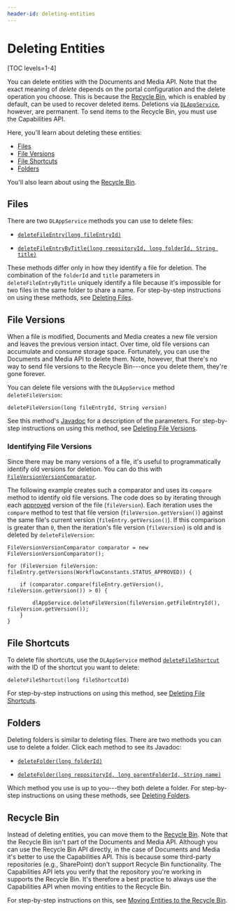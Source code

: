 ```yaml
---
header-id: deleting-entities
---
```


# Deleting Entities

[TOC levels=1-4]

You can delete entities with the Documents and Media API. Note that the exact 
meaning of *delete* depends on the portal configuration and the delete operation 
you choose. This is because the 
[Recycle Bin](/docs/7-2/user/-/knowledge_base/user/restoring-deleted-assets), 
which is enabled by default, can be used to recover deleted items. Deletions via 
[`DLAppService`](@platform-ref@/7.2-latest/javadocs/portal-kernel/com/liferay/document/library/kernel/service/DLAppService.html),
however, are permanent. To send items to the Recycle Bin, you must use the
Capabilities API. 

Here, you'll learn about deleting these entities: 

-   [Files](#files)
-   [File Versions](#file-versions)
-   [File Shortcuts](#file-shortcuts)
-   [Folders](#folders)

You'll also learn about using the 
[Recycle Bin](#recycle-bin). 

## Files

There are two `DLAppService` methods you can use to delete files: 

-   [`deleteFileEntry(long fileEntryId)`](@platform-ref@/7.2-latest/javadocs/portal-kernel/com/liferay/document/library/kernel/service/DLAppService.html#deleteFileEntry-long-)

-   [`deleteFileEntryByTitle(long repositoryId, long folderId, String title)`](@platform-ref@/7.2-latest/javadocs/portal-kernel/com/liferay/document/library/kernel/service/DLAppService.html#deleteFileEntryByTitle-long-long-java.lang.String-)

These methods differ only in how they identify a file for deletion. The 
combination of the `folderId` and `title` parameters in `deleteFileEntryByTitle` 
uniquely identify a file because it's impossible for two files in the same 
folder to share a name. For step-by-step instructions on using these methods, 
see 
[Deleting Files](/docs/7-2/frameworks/-/knowledge_base/frameworks/deleting-files). 

## File Versions

When a file is modified, Documents and Media creates a new file version and 
leaves the previous version intact. Over time, old file versions can accumulate 
and consume storage space. Fortunately, you can use the Documents and Media API 
to delete them. Note, however, that there's no way to send file versions to the 
Recycle Bin---once you delete them, they're gone forever. 

You can delete file versions with the `DLAppService` method `deleteFileVersion`: 

    deleteFileVersion(long fileEntryId, String version)

See this method's 
[Javadoc](@platform-ref@/7.2-latest/javadocs/portal-kernel/com/liferay/document/library/kernel/service/DLAppService.html#deleteFileVersion-long-java.lang.String-) 
for a description of the parameters. For step-by-step instructions on using this 
method, see 
[Deleting File Versions](/docs/7-2/frameworks/-/knowledge_base/frameworks/deleting-file-versions). 

### Identifying File Versions

Since there may be many versions of a file, it's useful to programmatically 
identify old versions for deletion. You can do this with 
[`FileVersionVersionComparator`](@platform-ref@/7.2-latest/javadocs/portal-kernel/com/liferay/document/library/kernel/util/comparator/FileVersionVersionComparator.html). 

The following example creates such a comparator and uses its `compare` method to 
identify old file versions. The code does so by iterating through each 
[approved](/docs/7-2/user/-/knowledge_base/user/workflow) 
version of the file (`fileVersion`). Each iteration uses the `compare` method to 
test that file version (`fileVersion.getVersion()`) against the same file's 
current version (`fileEntry.getVersion()`). If this comparison is greater than 
`0`, then the iteration's file version (`fileVersion`) is old and is deleted by 
`deleteFileVersion`: 

    FileVersionVersionComparator comparator = new FileVersionVersionComparator();

    for (FileVersion fileVersion: fileEntry.getVersions(WorkflowConstants.STATUS_APPROVED)) {

        if (comparator.compare(fileEntry.getVersion(), fileVersion.getVersion()) > 0) {

            dlAppService.deleteFileVersion(fileVersion.getFileEntryId(), fileVersion.getVersion());
        }
    }

## File Shortcuts

To delete file shortcuts, use the `DLAppService` method 
[`deleteFileShortcut`](@platform-ref@/7.2-latest/javadocs/portal-kernel/com/liferay/document/library/kernel/service/DLAppService.html#deleteFileShortcut-long-) 
with the ID of the shortcut you want to delete: 

    deleteFileShortcut(long fileShortcutId)

For step-by-step instructions on using this method, see 
[Deleting File Shortcuts](/docs/7-2/frameworks/-/knowledge_base/frameworks/deleting-file-shortcuts). 

## Folders

Deleting folders is similar to deleting files. There are two methods you can use 
to delete a folder. Click each method to see its Javadoc: 

-   [`deleteFolder(long folderId)`](@platform-ref@/7.2-latest/javadocs/portal-kernel/com/liferay/document/library/kernel/service/DLAppService.html#deleteFolder-long-) 

-   [`deleteFolder(long repositoryId, long parentFolderId, String name)`](@platform-ref@/7.2-latest/javadocs/portal-kernel/com/liferay/document/library/kernel/service/DLAppService.html#deleteFolder-long-long-java.lang.String-) 

Which method you use is up to you---they both delete a folder. For step-by-step 
instructions on using these methods, see 
[Deleting Folders](/docs/7-2/frameworks/-/knowledge_base/frameworks/deleting-folders). 

## Recycle Bin

Instead of deleting entities, you can move them to the 
[Recycle Bin](/docs/7-2/user/-/knowledge_base/user/restoring-deleted-assets). 
Note that the Recycle Bin isn't part of the Documents and Media API. Although 
you can use the Recycle Bin API directly, in the case of Documents and Media 
it's better to use the Capabilities API. This is because some third-party 
repositories (e.g., SharePoint) don't support Recycle Bin functionality. The 
Capabilities API lets you verify that the repository you're working in supports 
the Recycle Bin. It's therefore a best practice to always use the Capabilities 
API when moving entities to the Recycle Bin. 

For step-by-step instructions on this, see 
[Moving Entities to the Recycle Bin](/docs/7-2/frameworks/-/knowledge_base/frameworks/moving-entities-to-the-recycle-bin). 
